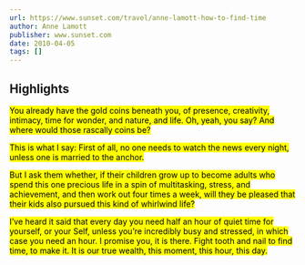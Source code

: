 ```yaml
---
url: https://www.sunset.com/travel/anne-lamott-how-to-find-time
author: Anne Lamott
publisher: www.sunset.com
date: 2010-04-05
tags: []
---
```


## Highlights
<mark>You already have the gold coins beneath you, of presence, creativity, intimacy, time for wonder, and nature, and life. Oh, yeah, you say? And where would those rascally coins be?</mark>

<mark>This is what I say: First of all, no one needs to watch the news every night, unless one is married to the anchor.</mark>

<mark>But I ask them whether, if their children grow up to become adults who spend this one precious life in a spin of multitasking, stress, and achievement, and then work out four times a week, will they be pleased that their kids also pursued this kind of whirlwind life?</mark>

<mark>I’ve heard it said that every day you need half an hour of quiet time for yourself, or your Self, unless you’re incredibly busy and stressed, in which case you need an hour. I promise you, it is there. Fight tooth and nail to find time, to make it. It is our true wealth, this moment, this hour, this day.</mark>